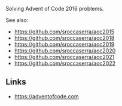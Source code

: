 Solving Advent of Code 2016 problems.

See also:

- <https://github.com/sroccaserra/aoc2015>
- <https://github.com/sroccaserra/aoc2018>
- <https://github.com/sroccaserra/aoc2019>
- <https://github.com/sroccaserra/aoc2020>
- <https://github.com/sroccaserra/aoc2021>
- <https://github.com/sroccaserra/aoc2022>

## Links

- <https://adventofcode.com>
